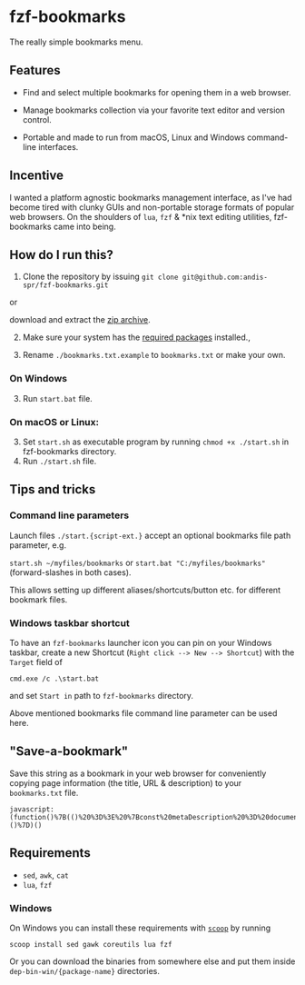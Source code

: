 # fzf-bookmarks

The really simple bookmarks menu.

## Features

- Find and select multiple bookmarks for opening them in a web browser.

- Manage bookmarks collection via your favorite text editor and version control.

- Portable and made to run from macOS, Linux and Windows command-line interfaces.

## Incentive

I wanted a platform agnostic bookmarks management interface, as I've had become tired with clunky GUIs and non-portable storage formats of popular web browsers. On the shoulders of `lua`, `fzf` & *nix text editing utilities, fzf-bookmarks came into being.

## How do I run this?

1. Clone the repository by issuing `git clone git@github.com:andis-spr/fzf-bookmarks.git`

or

download and extract the <a href="https://github.com/andis-spr/fzf-bookmarks/archive/master.zip">zip archive</a>.

2. Make sure your system has the <a href="/#requirements">required packages</a> installed.,

3. Rename `./bookmarks.txt.example` to `bookmarks.txt` or make your own.

### On Windows

3. Run `start.bat` file.

### On macOS or Linux:

3. Set `start.sh` as executable program by running `chmod +x ./start.sh` in fzf-bookmarks directory.
4. Run `./start.sh` file.

## Tips and tricks

### Command line parameters

Launch files `./start.{script-ext.}` accept an optional bookmarks file path parameter, e.g.

`start.sh ~/myfiles/bookmarks` or `start.bat "C:/myfiles/bookmarks"` (forward-slashes in both cases).

This allows setting up different aliases/shortcuts/button etc. for different bookmark files.

### Windows taskbar shortcut

To have an `fzf-bookmarks` launcher icon you can pin on your Windows taskbar, create a new Shortcut (`Right click --> New --> Shortcut`) with the `Target` field of

`cmd.exe /c .\start.bat`

and set `Start in` path to `fzf-bookmarks` directory.

Above mentioned bookmarks file command line parameter can be used here.

## "Save-a-bookmark"

Save this string as a bookmark in your web browser for conveniently copying page information (the title, URL & description) to your `bookmarks.txt` file.

```
javascript:(function()%7B(()%20%3D%3E%20%7Bconst%20metaDescription%20%3D%20document.querySelector(%60meta%5Bname%3D%22description%22%5D%60)%3Bconst%20prepend%20%3D%20%60%23%20%20%60%3Bconst%20colDelimeter%20%3D%20%60%20%20~%20%20%60%3Bprompt(%60Copy%20this%60%2C%60%24%7Bprepend%7D%24%7Bdocument.title.replace(%2F%5Cs%2B%2Fg%2C%20%60%20%60).trim()%7D%24%7BcolDelimeter%7D%24%7Bwindow.location%7D%24%7BcolDelimeter%7D%24%7BmetaDescription%20%26%26%20metaDescription.content.replace(%2F%5Cs%2B%2Fg%2C%20%60%20%60).trim()%7D%24%7BcolDelimeter%7D%60)%3B%7D)()%7D)()
```

## Requirements

- `sed`, `awk`, `cat`
- `lua`, `fzf`

### Windows

On Windows you can install these requirements with <a href="https://scoop.sh" target="_blank">`scoop`</a> by running

```
scoop install sed gawk coreutils lua fzf
```
Or you can download the binaries from somewhere else and put them inside `dep-bin-win/{package-name}` directories.
